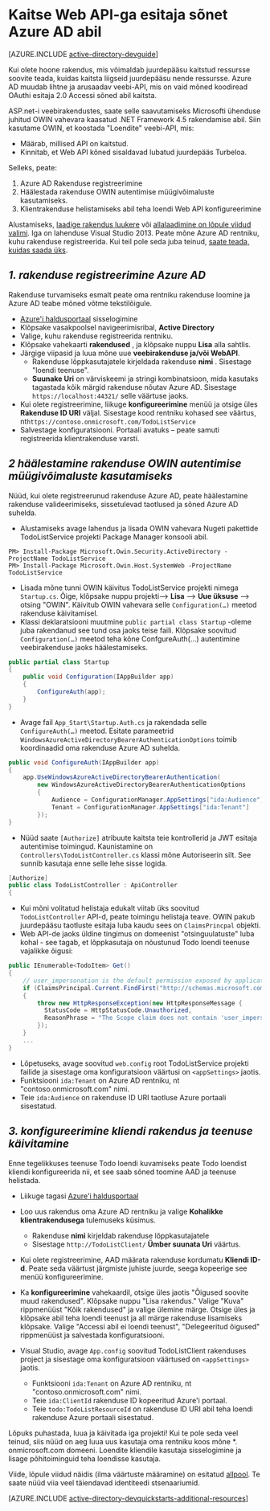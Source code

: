 <properties
    pageTitle="Azure AD .NET alustamine | Microsoft Azure'i"
    description="Kuidas koostada .NET MVC Web API, mis ühendab Azure AD autentimise ja luba."
    services="active-directory"
    documentationCenter=".net"
    authors="dstrockis"
    manager="mbaldwin"
    editor=""/>

<tags
    ms.service="active-directory"
    ms.workload="identity"
    ms.tgt_pltfrm="na"
    ms.devlang="dotnet"
    ms.topic="article"
    ms.date="09/16/2016"
    ms.author="dastrock"/>


# <a name="protect-a-web-api-using-bearer-tokens-from-azure-ad"></a>Kaitse Web API-ga esitaja sõnet Azure AD abil

[AZURE.INCLUDE [active-directory-devguide](../../includes/active-directory-devguide.md)]

Kui olete hoone rakendus, mis võimaldab juurdepääsu kaitstud ressursse soovite teada, kuidas kaitsta liigseid juurdepääsu nende ressursse.
Azure AD muudab lihtne ja arusaadav veebi-API, mis on vaid mõned koodiread OAuthi esitaja 2.0 Accessi sõned abil kaitsta.

ASP.net-i veebirakendustes, saate selle saavutamiseks Microsofti ühenduse juhitud OWIN vahevara kaasatud .NET Framework 4.5 rakendamise abil.  Siin kasutame OWIN, et koostada "Loendite" veebi-API, mis:
-   Määrab, millised API on kaitstud.
-   Kinnitab, et Web API kõned sisaldavad lubatud juurdepääs Turbeloa.

Selleks, peate:

1. Azure AD Rakenduse registreerimine
2. Häälestada rakenduse OWIN autentimise müügivõimaluste kasutamiseks.
3. Klientrakenduse helistamiseks abil teha loendi Web API konfigureerimine

Alustamiseks, [laadige rakendus luukere](https://github.com/AzureADQuickStarts/WebAPI-Bearer-DotNet/archive/skeleton.zip) või [allalaadimine on lõpule viidud valimi](https://github.com/AzureADQuickStarts/WebAPI-Bearer-DotNet/archive/complete.zip).  Iga on lahenduse Visual Studio 2013.  Peate mõne Azure AD rentniku, kuhu rakenduse registreerida.  Kui teil pole seda juba teinud, [saate teada, kuidas saada üks](active-directory-howto-tenant.md).


## <a name="1--register-an-application-with-azure-ad"></a>*1. rakenduse registreerimine Azure AD*
Rakenduse turvamiseks esmalt peate oma rentniku rakenduse loomine ja Azure AD teabe mõned võtme tekstilõigule.

-   [Azure'i haldusportaal](https://manage.windowsazure.com) sisselogimine
-   Klõpsake vasakpoolsel navigeerimisribal, **Active Directory**
-   Valige, kuhu rakenduse registreerida rentniku.
-   Klõpsake vahekaarti **rakendused** , ja klõpsake nuppu **Lisa** alla sahtlis.
-   Järgige viipasid ja luua mõne uue **veebirakenduse ja/või WebAPI**.
    -   Rakenduse lõppkasutajatele kirjeldada rakenduse **nimi** .  Sisestage "loendi teenuse".
    -   **Suunake Uri** on värviskeemi ja stringi kombinatsioon, mida kasutaks tagastada kõik märgid rakenduse nõutav Azure AD. Sisestage `https://localhost:44321/` selle väärtuse jaoks.
-   Kui olete registreerimine, liikuge **konfigureerimine** menüü ja otsige üles **Rakenduse ID URI** väljal.  Sisestage kood rentniku kohased see väärtus, nt`https://contoso.onmicrosoft.com/TodoListService`
- Salvestage konfiguratsiooni.  Portaali avatuks – peate samuti registreerida klientrakenduse varsti.

## <a name="2-set-up-your-app-to-use-the-owin-authentication-pipeline"></a>*2 häälestamine rakenduse OWIN autentimise müügivõimaluste kasutamiseks*

Nüüd, kui olete registreerunud rakenduse Azure AD, peate häälestamine rakenduse valideerimiseks, sissetulevad taotlused ja sõned Azure AD suhelda.

-   Alustamiseks avage lahendus ja lisada OWIN vahevara Nugeti pakettide TodoListService projekti Package Manager konsooli abil.

```
PM> Install-Package Microsoft.Owin.Security.ActiveDirectory -ProjectName TodoListService
PM> Install-Package Microsoft.Owin.Host.SystemWeb -ProjectName TodoListService
```

-   Lisada mõne tunni OWIN käivitus TodoListService projekti nimega `Startup.cs`.  Õige, klõpsake nuppu projekti--> **Lisa** --> **Uue üksuse** --> otsing "OWIN".  Käivitub OWIN vahevara selle `Configuration(…)` meetod rakenduse käivitamisel.
-   Klassi deklaratsiooni muutmine `public partial class Startup` -oleme juba rakendanud see tund osa jaoks teise faili.  Klõpsake soovitud `Configuration(…)` meetod teha kõne ConfgureAuth(...) autentimine veebirakenduse jaoks häälestamiseks.

```C#
public partial class Startup
{
    public void Configuration(IAppBuilder app)
    {
        ConfigureAuth(app);
    }
}
```

-   Avage fail `App_Start\Startup.Auth.cs` ja rakendada selle `ConfigureAuth(…)` meetod.  Esitate parameetrid `WindowsAzureActiveDirectoryBearerAuthenticationOptions` toimib koordinaadid oma rakenduse Azure AD suhelda.

```C#
public void ConfigureAuth(IAppBuilder app)
{
    app.UseWindowsAzureActiveDirectoryBearerAuthentication(
        new WindowsAzureActiveDirectoryBearerAuthenticationOptions
        {
            Audience = ConfigurationManager.AppSettings["ida:Audience"],
            Tenant = ConfigurationManager.AppSettings["ida:Tenant"]
        });
}
```

-   Nüüd saate `[Authorize]` atribuute kaitsta teie kontrollerid ja JWT esitaja autentimise toimingud.  Kaunistamine on `Controllers\TodoListController.cs` klassi mõne Autoriseerin silt.  See sunnib kasutaja enne selle lehe sisse logida.

```C#
[Authorize]
public class TodoListController : ApiController
{
```

- Kui mõni volitatud helistaja edukalt viitab üks soovitud `TodoListController` API-d, peate toimingu helistaja teave.  OWIN pakub juurdepääsu taotluste esitaja luba kaudu sees on `ClaimsPrincpal` objekti.  
- Web API-de jaoks üldine tingimus on domeenist "otsinguulatuste" luba kohal - see tagab, et lõppkasutaja on nõustunud Todo loendi teenuse vajalikke õigusi:

```C#
public IEnumerable<TodoItem> Get()
{
    // user_impersonation is the default permission exposed by applications in AAD
    if (ClaimsPrincipal.Current.FindFirst("http://schemas.microsoft.com/identity/claims/scope").Value != "user_impersonation")
    {
        throw new HttpResponseException(new HttpResponseMessage {
          StatusCode = HttpStatusCode.Unauthorized,
          ReasonPhrase = "The Scope claim does not contain 'user_impersonation' or scope claim not found"
        });
    }
    ...
}
```

-   Lõpetuseks, avage soovitud `web.config` root TodoListService projekti failide ja sisestage oma konfiguratsioon väärtusi on `<appSettings>` jaotis.
  - Funktsiooni `ida:Tenant` on Azure AD rentniku, nt "contoso.onmicrosoft.com" nimi.
  - Teie `ida:Audience` on rakenduse ID URI taotluse Azure portaali sisestatud.

## <a name="3--configure-a-client-application--run-the-service"></a>*3. konfigureerimine kliendi rakendus ja teenuse käivitamine*
Enne tegelikkuses teenuse Todo loendi kuvamiseks peate Todo loendist kliendi konfigureerida nii, et see saab sõned toomine AAD ja teenuse helistada.

- Liikuge tagasi [Azure'i haldusportaal](https://manage.windowsazure.com)
- Loo uus rakendus oma Azure AD rentniku ja valige **Kohalikke klientrakendusega** tulemuseks küsimus.
    -   Rakenduse **nimi** kirjeldab rakenduse lõppkasutajatele
    -   Sisestage `http://TodoListClient/` **Ümber suunata Uri** väärtus.
- Kui olete registreerimine, AAD määrata rakenduse kordumatu **Kliendi ID-d**. Peate seda väärtust järgmiste juhiste juurde, seega kopeerige see menüü konfigureerimine.
- Ka **konfigureerimine** vahekaardil, otsige üles jaotis "Õigused soovite muud rakendused". Klõpsake nuppu "Lisa rakendus." Valige "Kuva" rippmenüüst "Kõik rakendused" ja valige ülemine märge. Otsige üles ja klõpsake abil teha loendi teenust ja all märge rakenduse lisamiseks klõpsake. Valige "Accessi abil ei loendi teenust", "Delegeeritud õigused" rippmenüüst ja salvestada konfiguratsiooni.


- Visual Studio, avage `App.config` soovitud TodoListClient rakenduses project ja sisestage oma konfiguratsioon väärtused on `<appSettings>` jaotis.
  - Funktsiooni `ida:Tenant` on Azure AD rentniku, nt "contoso.onmicrosoft.com" nimi.
  - Teie `ida:ClientId` rakenduse ID kopeeritud Azure'i portaal.
  - Teie `todo:TodoListResourceId` on rakenduse ID URI abil teha loendi rakenduse Azure portaali sisestatud.

Lõpuks puhastada, luua ja käivitada iga projekti!  Kui te pole seda veel teinud, siis nüüd on aeg luua uus kasutaja oma rentniku koos mõne *. onmicrosoft.com domeeni.  Loendite kliendile kasutaja sisselogimine ja lisage põhitoiminguid teha loendisse kasutaja.

Viide, lõpule viidud näidis (ilma väärtuste määramine) on esitatud [allpool](https://github.com/AzureADQuickStarts/WebAPI-Bearer-DotNet/archive/complete.zip).  Te saate nüüd viia veel täiendavad identiteedi stsenaariumid.

[AZURE.INCLUDE [active-directory-devquickstarts-additional-resources](../../includes/active-directory-devquickstarts-additional-resources.md)]
